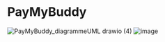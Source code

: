 # PayMyBuddy

![PayMyBuddy_diagrammeUML drawio (4)](https://user-images.githubusercontent.com/61355737/136998414-f5cd0d20-c131-4302-804b-18eedbfcc3ce.png)
![image](https://user-images.githubusercontent.com/61355737/136998478-2c28d1de-e667-44d1-a92e-438d35a0bfae.png)
